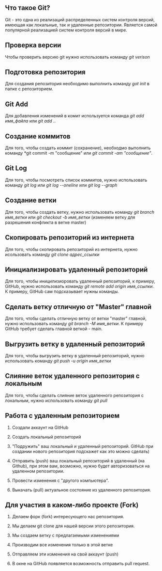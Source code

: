 ## Что такое Git?

Git - это одна из реализаций распределенных систем контроля версий, имеющая как локальные, так и удаленные репозитории. Является самой популярной реализацией систем контроля версий в мире.

## Проверка версии
Чтобы проверить версию git нужно использовать команду *git verison*

## Подготовка репозитория

Для создания репозитория необходимо выполнить команду *got init* в папке с репозиторием.

## Git Add

Для добавления изменений в комит используется команда *git add имя_файла* или *git add .*.

## Создание коммитов

Для того, чтобы создать коммит (сохранение), необходмо выполнить команду *git commit -m "сообщение" или *git commit -am "сообщение"*.

## Git Log

Для того, чтобы посмотреть список коммитов, нужно использовать команду *git log* или *git log --oneline* или *git log --graph*

## Создание ветки

Для того, чтобы создать ветку, нужно использовать команду *git branch имя_ветки* или *git checkout -b имя_ветки* (изменяем ветку для разрешения конфликта в ветке master)

## Скопировать репозиторий из интернета

Для того, чтобы скопировать репозиторий из интернета, нужно исользовать команду *git clone адрес_ссылки*

## Инициализировать удаленный репозиторий

Для того, чтобы иницилизиоровать удаленный репозиторий, к примеру, GitHub, нужно использовать команду *git remote add origin имя_ссылки*. К примеру, GitHub сам подсказывает нужны команды.

## Сделать ветку отличную от "Master" главной

Для того, чтобы сделать отличную ветку от ветки "master" главной, нужно использовать команду *git branch -M имя_ветки*. К примеру GitHub требует сделать главной веткой - main.

## Выгрузить ветку в удаленный репозиторий
Для того, чтобы выгрузить ветку в удаленный репозиторий, нужно использовать команду *git push -u origin имя_ветки*

## Слияние веток удаленного репозитория с локальным

Для того, чтобы сделать слияние веток удаленного репозитория с локальным, нужно использовать команду *git pull*

## Работа с удаленным репозиторием

1. Создали аккаунт на GitHub

2. Создать локальный репозиторий

3. "Подружить" ваш локальный и удаленный репозиторий. GitHub при создании нового репозитория подскажет как это можно сделать)

4. Отправить (push) ваш локальный репозиторий в удаленный (на Github), при этом вам, возможно, нужно будет авторизоваться на удаленном репозитории.

5. Провести изменения с "другого компьютера".

6. Выкачать (pull) актуальное состояние из удаленного репозитория.

## Для участия в каком-либо проекте (Fork)

1. Делаем форк (fork) интересующего нас репозитория.

2. Мы делаем git clone для нашей версии этого репозитория.

3. Мы создаем ветку с предлагаемыми изменениями

4. Производим все изменения только в этой ветке

5. Отправляем эти изменения на свой аккаунт (push)

6. В окне на GitHub появляется возможность отправить pull request.